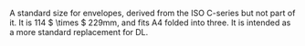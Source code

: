 A standard size for envelopes, derived from the ISO C-series but not
part of it. It is 114 $ \times $ 229mm, and fits A4 folded into three.
It is intended as a more standard replacement for DL.
